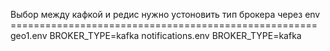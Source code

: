 Выбор между кафкой и редис нужно устоновить тип брокера через env
    =====================================================
     geo1\.env BROKER_TYPE=kafka
     notifications\.env BROKER_TYPE=kafka
